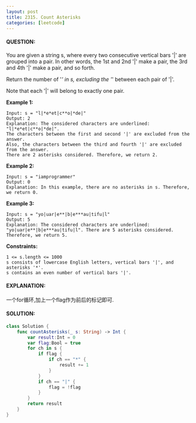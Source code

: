 ```yaml
---
layout: post
title: 2315. Count Asterisks
categories: [leetcode]
---
```

#### QUESTION:
You are given a string s, where every two consecutive vertical bars '|' are grouped into a pair. In other words, the 1st and 2nd '|' make a pair, the 3rd and 4th '|' make a pair, and so forth.

Return the number of '*' in s, excluding the '*' between each pair of '|'.

Note that each '|' will belong to exactly one pair.

 

__Example 1:__
```
Input: s = "l|*e*et|c**o|*de|"
Output: 2
Explanation: The considered characters are underlined: "l|*e*et|c**o|*de|".
The characters between the first and second '|' are excluded from the answer.
Also, the characters between the third and fourth '|' are excluded from the answer.
There are 2 asterisks considered. Therefore, we return 2.
```
__Example 2:__
```
Input: s = "iamprogrammer"
Output: 0
Explanation: In this example, there are no asterisks in s. Therefore, we return 0.
```
__Example 3:__
```
Input: s = "yo|uar|e**|b|e***au|tifu|l"
Output: 5
Explanation: The considered characters are underlined: "yo|uar|e**|b|e***au|tifu|l". There are 5 asterisks considered. Therefore, we return 5.
 ```

__Constraints:__
```
1 <= s.length <= 1000
s consists of lowercase English letters, vertical bars '|', and asterisks '*'.
s contains an even number of vertical bars '|'.
```
#### EXPLANATION:

一个for循环,加上一个flag作为前后的标记即可. 

#### SOLUTION:
```swift
class Solution {
    func countAsterisks(_ s: String) -> Int {
        var result:Int = 0
        var flag:Bool = true
        for ch in s {
            if flag {
                if ch == "*" {
                    result += 1
                }
            }
            if ch == "|" {
                flag = !flag
            }
        }
        return result
    }
}
```
